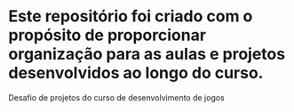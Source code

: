 # Este repositório foi criado com o propósito de proporcionar organização para as aulas e projetos desenvolvidos ao longo do curso.
Desafio de projetos do curso de desenvolvimento de jogos
